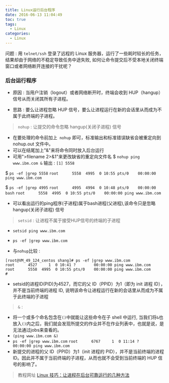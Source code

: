 ```yaml
---
title: Linux运行后台程序
date: 2016-06-13 11:04:49
toc: true
tags:
  - Linux
categories:
  - Linux
---
```

问题 : 用 `telnet/ssh` 登录了远程的 Linux 服务器，运行了一些耗时较长的任务， 结果却由于网络的不稳定导致任务中途失败, 如何让命令提交后不受本地关闭终端窗口或者网络断开连接的干扰呢？
<!--more-->

### **后台运行程序**

- 原因 : 当用户注销（logout）或者网络断开时，终端会收到 HUP（hangup）信号从而关闭其所有子进程。

- 思路 : 要么让进程忽略 HUP 信号，要么让进程运行在新的会话里从而成为不属于此终端的子进程。

> `nohup` : 让提交的命令忽略 hangup(关闭子进程) 信号

   - 在要处理的命令前加上` nohup` 即可，标准输出和标准错误缺省会被重定向到 nohup.out 文件中。
   - 可以在结尾加上"&"来将命令同时放入后台运行
   - 可用">filename 2>&1"来更改缺省的重定向文件名
   $ `nohup ping www.ibm.com &`
   输出 : `[1] 5558`

   $ `ps -ef |grep 5558`
   `root      5558  4995  0 10:55 pts/0    00:00:00 ping www.ibm.com`
    
   $ `ps -ef |grep 4995`
   `root      4995  4994  0 10:48 pts/0    00:00:00 bash`
   `root      5558  4995  0 10:55 pts/0    00:00:00 ping www.ibm.com`
   - 可以看出运行的ping程序(子进程)属于bash进程(父进程),该命令只是忽略 hangup(关闭子进程) 信号
    
> `setsid` : 让进程不属于接受HUP信号的终端的子进程

   - `setsid ping www.ibm.com`
   - `ps -ef |grep www.ibm.com`

- 与`nohup`比较 :

```
[root@VM_49_124_centos shang]# ps -ef |grep www.ibm.com
root      4527     1  0 10:41 ?        00:00:00 ping www.ibm.com
root      5558  4995  0 10:55 pts/0    00:00:00 ping www.ibm.com
#
```

- setsid的进程ID(PID)为4527，而它的父 ID（PPID）为1（即为 init 进程 ID），并不是当前终端的进程 ID, 说明该命令让进程运行在新的会话里从而成为不属于此终端的子进程

> `&` : 

   - 将一个或多个命名包含在`()`中就能让这些命令在子 shell 中运行, 当我们将`&`也放入`()`内之后，我们就会发现所提交的作业并不在作业列表中，也就是说，是无法通过jobs来查看的。
   - `(ping www.ibm.com &)`
   - `ps -ef |grep www.ibm.com`
   `root      6767     1  0 11:14 ?        00:00:00 ping www.ibm.com`
   - 新提交的进程的父 ID（PPID）为1（init 进程的 PID），并不是当前终端的进程 ID。因此并不属于当前终端的子进程，从而也就不会受到当前终端的 HUP 信号的影响了。
   
> 教程网址 [Linux 技巧：让进程在后台可靠运行的几种方法](https://www.ibm.com/developerworks/cn/linux/l-cn-nohup/)
    